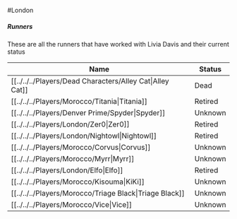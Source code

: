 #London
##### Runners
These are all the runners that have worked with Livia Davis and their current status

Name | Status
-------- | -------
[[../../../Players/Dead Characters/Alley Cat\|Alley Cat]] | Dead
[[../../../Players/Morocco/Titania\|Titania]]  | Retired
[[../../../Players/Denver Prime/Spyder\|Spyder]]  |  Unknown
[[../../../Players/London/Zer0\|Zer0]]  |  Retired
[[../../../Players/London/Nightowl\|Nightowl]]  |  Retired
[[../../../Players/Morocco/Corvus\|Corvus]]  |  Unknown
[[../../../Players/Morocco/Myrr\|Myrr]]  |  Unknown
[[../../../Players/London/Elfo\|Elfo]]  |  Retired
[[../../../Players/Morocco/Kisouma\|KiKi]]  |  Unknown
[[../../../Players/Morocco/Triage Black\|Triage Black]]  |  Unknown
[[../../../Players/Morocco/Vice\|Vice]]  |  Unknown

